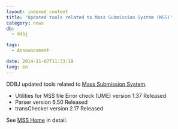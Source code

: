 ```yaml
---
layout: indexed_content
title: 'Updated tools related to Mass Submission System (MSS)'
category: news
db:
  - ddbj

tags:
  - Announcement

date: 2014-11-07T11:33:19
lang: en
---
```


<p>DDBJ updated tools related to <a href="/ddbj/mss-e.html">Mass Submission System</a>.</p>

<ul>
    <li>Utilities for MSS file Error check (UME) version 1.37 Released</li>
    <li>Parser version 6.50 Released</li>
    <li>transChecker version 2.17 Released</li>
</ul>

<p>See <a href="/ddbj/mss-e.html">MSS Home</a> in detail.</p>
